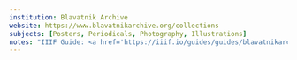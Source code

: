 ```yaml
---
institution: Blavatnik Archive
website: https://www.blavatnikarchive.org/collections
subjects: [Posters, Periodicals, Photography, Illustrations]
notes: "IIIF Guide: <a href='https://iiif.io/guides/guides/blavatnikarchive.org/'>https://iiif.io/guides/guides/blavatnikarchive.org/</a>"
---
```

